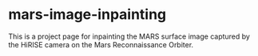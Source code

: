 # mars-image-inpainting
This is a project page for inpainting the MARS surface image captured by the HiRISE camera on the Mars Reconnaissance Orbiter.
